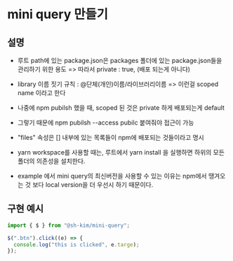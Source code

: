 # mini query 만들기

## 설명

- 루트 path에 있는 package.json은 packages 폴더에 있는 package.json들을 관리하기 위한 용도 => 따라서 private : true, (배포 되는게 아니다)

- library 이름 짓기 규칙 : @단체(개인)이름/라이브러리이름 => 이런걸 scoped name 이라고 한다
- 나중에 npm pubilsh 했을 때, scoped 된 것은 private 하게 배포되는게 default
- 그렇기 때문에 npm pubilsh --access pubilc 붙여줘야 접근이 가능

- "files" 속성은 [] 내부에 있는 목록들이 npm에 배포되는 것들이라고 명시

- yarn workspace를 사용할 때는, 루트에서 yarn install 을 실행하면 하위의 모든 폴더의 의존성을 설치한다.

- example 에서 mini query의 최신버전을 사용할 수 있는 이유는 npm에서 땡겨오는 것 보다 local version을 더 우선시 하기 때문이다.

## 구현 예시

```js
import { $ } from "@sh-kim/mini-query";

$(".btn").click((e) => {
  console.log("this is clicked", e.targe);
});
```
